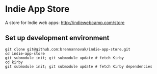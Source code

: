 # Indie App Store

A store for Indie web apps: http://indiewebcamp.com/store



## Set up development environment

```
git clone git@github.com:brennannovak/indie-app-store.git
cd indie-app-store
git submodule init; git submodule update # fetch Kirby
cd kirby
git submodule init; git submodule update # fetch Kirby dependencies
```
